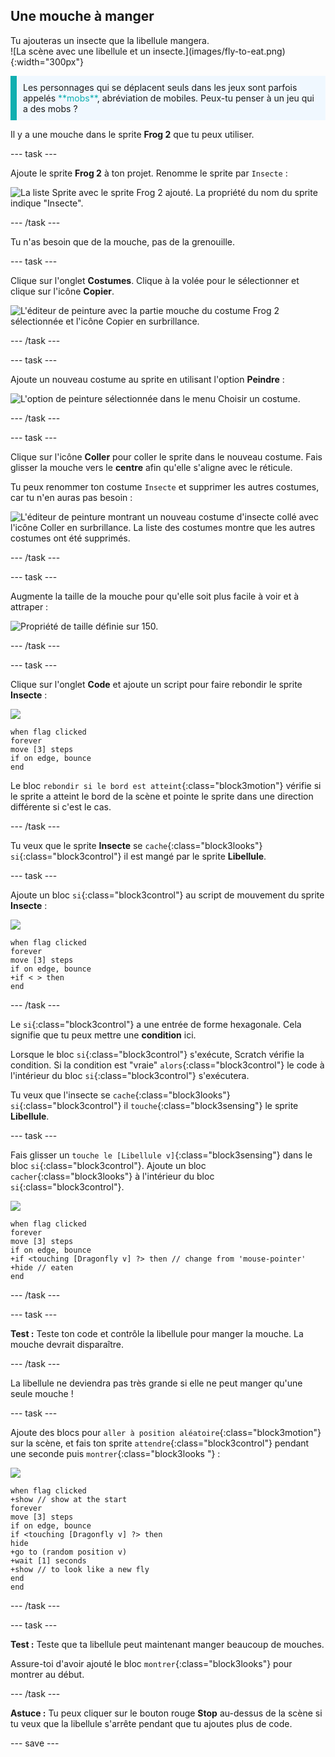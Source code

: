 ## Une mouche à manger

<div style="display: flex; flex-wrap: wrap">
<div style="flex-basis: 200px; flex-grow: 1; margin-right: 15px;">
Tu ajouteras un insecte que la libellule mangera. 
</div>
<div>
![La scène avec une libellule et un insecte.](images/fly-to-eat.png){:width="300px"}
</div>
</div>

<p style="border-left: solid; border-width:10px; border-color: #0faeb0; background-color: aliceblue; padding: 10px;">
Les personnages qui se déplacent seuls dans les jeux sont parfois appelés <span style="color: #0faeb0">**mobs**</span>, abréviation de mobiles. Peux-tu penser à un jeu qui a des mobs ?</p>

Il y a une mouche dans le sprite **Frog 2** que tu peux utiliser.

--- task ---

Ajoute le sprite **Frog 2** à ton projet. Renomme le sprite par `Insecte` :

![La liste Sprite avec le sprite Frog 2 ajouté. La propriété du nom du sprite indique "Insecte".](images/fly-sprite.png)


--- /task ---

Tu n'as besoin que de la mouche, pas de la grenouille.

--- task ---

Clique sur l'onglet **Costumes**. Clique à la volée pour le sélectionner et clique sur l'icône **Copier**.

![L'éditeur de peinture avec la partie mouche du costume Frog 2 sélectionnée et l'icône Copier en surbrillance.](images/copy-fly.png)

--- /task ---

--- task ---

Ajoute un nouveau costume au sprite en utilisant l'option **Peindre** :

![L'option de peinture sélectionnée dans le menu Choisir un costume.](images/paint-sprite.png)

--- /task ---

--- task ---

Clique sur l'icône **Coller** pour coller le sprite dans le nouveau costume. Fais glisser la mouche vers le **centre** afin qu'elle s'aligne avec le réticule.

Tu peux renommer ton costume `Insecte` et supprimer les autres costumes, car tu n'en auras pas besoin :

![L'éditeur de peinture montrant un nouveau costume d'insecte collé avec l'icône Coller en surbrillance. La liste des costumes montre que les autres costumes ont été supprimés.](images/fly-costume.png)

--- /task ---

--- task ---

Augmente la taille de la mouche pour qu'elle soit plus facile à voir et à attraper :

![Propriété de taille définie sur 150.](images/fly-size.png)

--- /task ---

--- task ---

Clique sur l'onglet **Code** et ajoute un script pour faire rebondir le sprite **Insecte** :

![](images/fly-icon.png)

```blocks3
when flag clicked
forever
move [3] steps
if on edge, bounce
end
```

Le bloc `rebondir si le bord est atteint`{:class="block3motion"} vérifie si le sprite a atteint le bord de la scène et pointe le sprite dans une direction différente si c'est le cas.

--- /task ---

Tu veux que le sprite **Insecte** se `cache`{:class="block3looks"} `si`{:class="block3control"} il est mangé par le sprite **Libellule**.

--- task ---

Ajoute un bloc `si`{:class="block3control"} au script de mouvement du sprite **Insecte** :

![](images/fly-icon.png)

```blocks3
when flag clicked
forever
move [3] steps
if on edge, bounce
+if < > then 
end
```
--- /task ---

Le `si`{:class="block3control"} a une entrée de forme hexagonale. Cela signifie que tu peux mettre une **condition** ici.

Lorsque le bloc `si`{:class="block3control"} s'exécute, Scratch vérifie la condition. Si la condition est "vraie" `alors`{:class="block3control"} le code à l'intérieur du bloc `si`{:class="block3control"} s'exécutera.

Tu veux que l'insecte se `cache`{:class="block3looks"} `si`{:class="block3control"} il `touche`{:class="block3sensing"} le sprite **Libellule**.

--- task ---

Fais glisser un `touche le [Libellule v]`{:class="block3sensing"} dans le bloc `si`{:class="block3control"}. Ajoute un bloc `cacher`{:class="block3looks"} à l'intérieur du bloc `si`{:class="block3control"}.

![](images/fly-icon.png)

```blocks3
when flag clicked
forever
move [3] steps
if on edge, bounce
+if <touching [Dragonfly v] ?> then // change from 'mouse-pointer'
+hide // eaten
end
```

--- /task ---

--- task ---

**Test :** Teste ton code et contrôle la libellule pour manger la mouche. La mouche devrait disparaître.

--- /task ---

La libellule ne deviendra pas très grande si elle ne peut manger qu'une seule mouche !

--- task ---

Ajoute des blocs pour `aller à position aléatoire`{:class="block3motion"} sur la scène, et fais ton sprite `attendre`{:class="block3control"} pendant une seconde puis `montrer`{:class="block3looks "} :

![](images/fly-icon.png)

```blocks3
when flag clicked
+show // show at the start
forever
move [3] steps
if on edge, bounce
if <touching [Dragonfly v] ?> then
hide
+go to (random position v)
+wait [1] seconds
+show // to look like a new fly
end
end
```

--- /task ---

--- task ---

**Test :** Teste que ta libellule peut maintenant manger beaucoup de mouches.

Assure-toi d'avoir ajouté le bloc `montrer`{:class="block3looks"} pour montrer au début.

--- /task ---

**Astuce :** Tu peux cliquer sur le bouton rouge **Stop** au-dessus de la scène si tu veux que la libellule s'arrête pendant que tu ajoutes plus de code.

--- save ---
